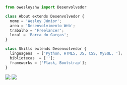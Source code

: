 ```py
from owesleyshw import Desenvolvedor

class About extends Desenvolvedor {
  nome = 'Wesley Júnior';
  area = 'Desenvolvimento Web';
  trabalho = 'Freelancer';
  local = 'Barra do Garças';
}

class Skills extends Desenvolvedor {
  linguagens  = ['Python, HTML5, JS, CSS, MySQL, '];
  bibliotecas  = [''];
  frameworks = ['Flask, Bootstrap'];
}
```

<p align="left">
  <a href="www.linkedin.com/in/owesleyshw" alt="Linkedin">
  <img src="https://img.shields.io/badge/-Linkedin-0e76a8?style=flat-square&logo=Linkedin&logoColor=white&link=https://www.linkedin.com/in/owesleyshw/" /></a>
  
  <a href="https://www.instagram.com/wesley.j2" alt="Instagram">
  <img src="https://img.shields.io/badge/-Instagram-DF0174?style=flat-square&labelColor=DF0174&logo=instagram&logoColor=white&link=https://www.instagram.com/owesleyshw"/></a>
</p>  
